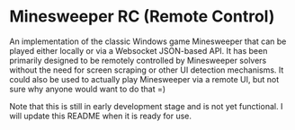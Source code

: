 # Minesweeper RC (Remote Control)

An implementation of the classic Windows game Minesweeper that can be played either locally or via a Websocket JSON-based API. It has been primarily designed to be remotely controlled by Minesweeper solvers without the need for screen scraping or other UI detection mechanisms. It could also be used to actually play Minesweeper via a remote UI, but not sure why anyone would want to do that =)

Note that this is still in early development stage and is not yet functional. I will update this README when it is ready for use.
